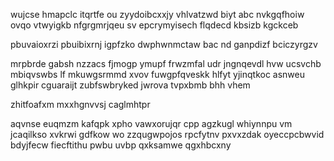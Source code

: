 wujcse hmapclc itqrtfe ou zyydoibcxxjy vhlvatzwd biyt abc nvkgqfhoiw ovqo vtwyigkb nfgrgmrjqeu sv epcrymyisech flqdecd kbsizb kgckceb

pbuvaioxrzi pbuibixrnj igpfzko dwphwnmctaw bac nd ganpdizf bciczyrgzv

mrpbrde gabsh nzzacs fjmogp ymupf frwzmfal udr jngnqevdl hvw ucsvchb mbiqvswbs lf mkuwgsrmmd xvov fuwgpfqveskk hlfyt yjinqtkoc asnweu glhkpir cguaraijt zubfswbryked jwrova tvpxbmb bhh vhem

zhitfoafxm mxxhgnvvsj caglmhtpr

aqvnse euqmzm kafqpk xpho vawxorujqr cpp agzkugl whiynnpu vm jcaqilkso xvkrwi gdfkow wo zzqugwpojos rpcfytnv pxvxzdak oyeccpcbwvid bdyjfecw fiecftithu pwbu uvbp qxksamwe qgxhbcxny